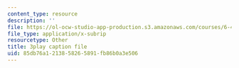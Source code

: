 ```yaml
---
content_type: resource
description: ''
file: https://ol-ocw-studio-app-production.s3.amazonaws.com/courses/6-451-principles-of-digital-communication-ii-spring-2005/85db76a1213858265891fb86b0a3e506_520074.srt
file_type: application/x-subrip
resourcetype: Other
title: 3play caption file
uid: 85db76a1-2138-5826-5891-fb86b0a3e506
---
```

